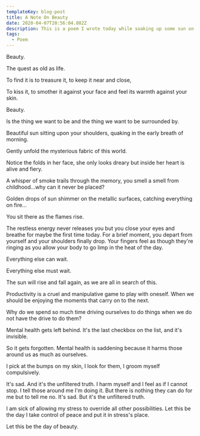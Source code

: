 ```yaml
---
templateKey: blog-post
title: A Note On Beauty
date: 2020-04-07T20:56:04.882Z
description: This is a poem I wrote today while soaking up some sun on my balcony.
tags:
  - Poem
---
```

Beauty. 

The quest as old as life.

To find it is to treasure it, to keep it near and close,

To kiss it, to smother it against your face and feel its warmth against your skin.

Beauty.

Is the thing we want to be and the thing we want to be surrounded by.

Beautiful sun sitting upon your shoulders, quaking in the early breath of morning.

Gently unfold the mysterious fabric of this world.

Notice the folds in her face, she only looks dreary but inside her heart is alive and fiery. 

A whisper of smoke trails through the memory, you smell a smell from childhood...why can it never be placed?

Golden drops of sun shimmer on the metallic surfaces, catching everything on fire...

You sit there as the flames rise.

The restless energy never releases you but you close your eyes and breathe for maybe the first time today. For a brief moment, you depart from yourself and your shoulders finally drop. Your fingers feel as though they're ringing as you allow your body to go limp in the heat of the day.

Everything else can wait.

Everything else must wait.

The sun will rise and fall again, as we are all in search of this.

Productivity is a cruel and manipulative game to play with oneself. When we should be enjoying the moments that carry on to the next.

Why do we spend so much time driving ourselves to do things when we do not have the drive to do them?

Mental health gets left behind. It's the last checkbox on the list, and it's invisible.

So it gets forgotten. Mental health is saddening because it harms those around us as much as ourselves.

I pick at the bumps on my skin, I look for them, I groom myself compulsively.

It's sad. And it's the unfiltered truth. I harm myself and I feel as if I cannot stop. I tell those around me I'm doing it. But there is nothing they can do for me but to tell me no. It's sad. But it's the unfiltered truth.

I am sick of allowing my stress to override all other possibilities. Let this be the day I take control of peace and put it in stress's place.

Let this be the day of beauty.